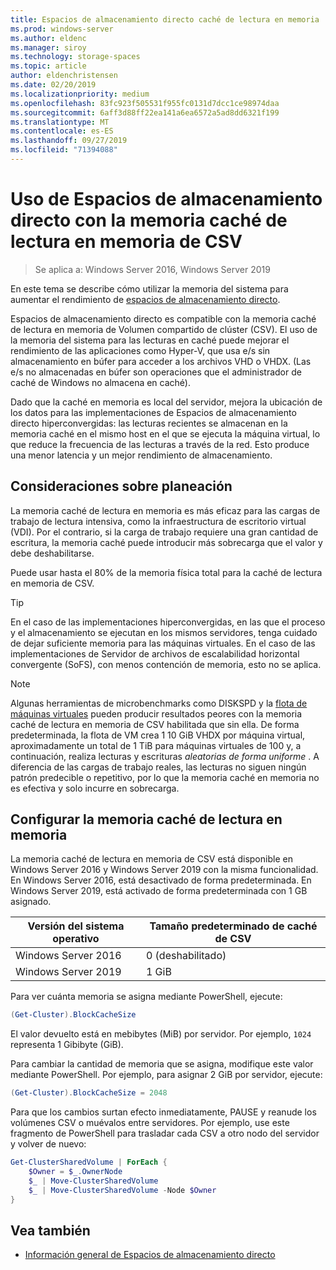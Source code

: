 ```yaml
---
title: Espacios de almacenamiento directo caché de lectura en memoria
ms.prod: windows-server
ms.author: eldenc
ms.manager: siroy
ms.technology: storage-spaces
ms.topic: article
author: eldenchristensen
ms.date: 02/20/2019
ms.localizationpriority: medium
ms.openlocfilehash: 83fc923f505531f955fc0131d7dcc1ce98974daa
ms.sourcegitcommit: 6aff3d88ff22ea141a6ea6572a5ad8dd6321f199
ms.translationtype: MT
ms.contentlocale: es-ES
ms.lasthandoff: 09/27/2019
ms.locfileid: "71394088"
---
```

# <a name="using-storage-spaces-direct-with-the-csv-in-memory-read-cache"></a>Uso de Espacios de almacenamiento directo con la memoria caché de lectura en memoria de CSV
> Se aplica a: Windows Server 2016, Windows Server 2019

En este tema se describe cómo utilizar la memoria del sistema para aumentar el rendimiento de [espacios de almacenamiento directo](storage-spaces-direct-overview.md).

Espacios de almacenamiento directo es compatible con la memoria caché de lectura en memoria de Volumen compartido de clúster (CSV). El uso de la memoria del sistema para las lecturas en caché puede mejorar el rendimiento de las aplicaciones como Hyper-V, que usa e/s sin almacenamiento en búfer para acceder a los archivos VHD o VHDX. (Las e/s no almacenadas en búfer son operaciones que el administrador de caché de Windows no almacena en caché).

Dado que la caché en memoria es local del servidor, mejora la ubicación de los datos para las implementaciones de Espacios de almacenamiento directo hiperconvergidas: las lecturas recientes se almacenan en la memoria caché en el mismo host en el que se ejecuta la máquina virtual, lo que reduce la frecuencia de las lecturas a través de la red. Esto produce una menor latencia y un mejor rendimiento de almacenamiento.

## <a name="planning-considerations"></a>Consideraciones sobre planeación

La memoria caché de lectura en memoria es más eficaz para las cargas de trabajo de lectura intensiva, como la infraestructura de escritorio virtual (VDI). Por el contrario, si la carga de trabajo requiere una gran cantidad de escritura, la memoria caché puede introducir más sobrecarga que el valor y debe deshabilitarse.

Puede usar hasta el 80% de la memoria física total para la caché de lectura en memoria de CSV.

  > [!TIP]
  > En el caso de las implementaciones hiperconvergidas, en las que el proceso y el almacenamiento se ejecutan en los mismos servidores, tenga cuidado de dejar suficiente memoria para las máquinas virtuales. En el caso de las implementaciones de Servidor de archivos de escalabilidad horizontal convergente (SoFS), con menos contención de memoria, esto no se aplica.

  > [!NOTE]
  > Algunas herramientas de microbenchmarks como DISKSPD y la [flota de máquinas virtuales](https://github.com/Microsoft/diskspd/tree/master/Frameworks/VMFleet) pueden producir resultados peores con la memoria caché de lectura en memoria de CSV habilitada que sin ella. De forma predeterminada, la flota de VM crea 1 10 GiB VHDX por máquina virtual, aproximadamente un total de 1 TiB para máquinas virtuales de 100 y, a continuación, realiza lecturas y escrituras *aleatorias de forma uniforme* . A diferencia de las cargas de trabajo reales, las lecturas no siguen ningún patrón predecible o repetitivo, por lo que la memoria caché en memoria no es efectiva y solo incurre en sobrecarga.

## <a name="configuring-the-in-memory-read-cache"></a>Configurar la memoria caché de lectura en memoria

La memoria caché de lectura en memoria de CSV está disponible en Windows Server 2016 y Windows Server 2019 con la misma funcionalidad. En Windows Server 2016, está desactivado de forma predeterminada. En Windows Server 2019, está activado de forma predeterminada con 1 GB asignado.

| Versión del sistema operativo          | Tamaño predeterminado de caché de CSV |
|---------------------|------------------------|
| Windows Server 2016 | 0 (deshabilitado)           |
| Windows Server 2019 | 1 GiB                   |

Para ver cuánta memoria se asigna mediante PowerShell, ejecute:

```PowerShell
(Get-Cluster).BlockCacheSize
```

El valor devuelto está en mebibytes (MiB) por servidor. Por ejemplo, `1024` representa 1 Gibibyte (GiB).

Para cambiar la cantidad de memoria que se asigna, modifique este valor mediante PowerShell. Por ejemplo, para asignar 2 GiB por servidor, ejecute:

```PowerShell
(Get-Cluster).BlockCacheSize = 2048
```

Para que los cambios surtan efecto inmediatamente, PAUSE y reanude los volúmenes CSV o muévalos entre servidores. Por ejemplo, use este fragmento de PowerShell para trasladar cada CSV a otro nodo del servidor y volver de nuevo:

```PowerShell
Get-ClusterSharedVolume | ForEach {
    $Owner = $_.OwnerNode
    $_ | Move-ClusterSharedVolume
    $_ | Move-ClusterSharedVolume -Node $Owner
}
```

## <a name="see-also"></a>Vea también

- [Información general de Espacios de almacenamiento directo](storage-spaces-direct-overview.md)
